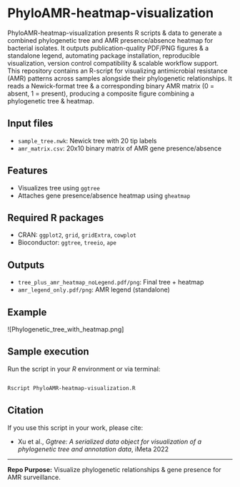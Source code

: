 # PhyloAMR-heatmap-visualization
PhyloAMR-heatmap-visualization presents R scripts &amp; data to generate a combined phylogenetic tree and AMR presence/absence heatmap for bacterial isolates. It outputs publication-quality PDF/PNG figures &amp; a standalone legend, automating package installation, reproducible visualization, version control compatibility &amp; scalable workflow support. This repository contains an R-script for visualizing antimicrobial resistance (AMR) patterns across samples alongside their phylogenetic relationships. It reads a Newick-format tree & a corresponding binary AMR matrix (0 = absent, 1 = present), producing a composite figure combining a phylogenetic tree & heatmap.

## Input files

* `sample_tree.nwk`: Newick tree with 20 tip labels 
* `amr_matrix.csv`: 20x10 binary matrix of AMR gene presence/absence 

## Features

* Visualizes tree using `ggtree`
* Attaches gene presence/absence heatmap using `gheatmap`


## Required R packages

* CRAN: `ggplot2`, `grid`, `gridExtra`, `cowplot`
* Bioconductor: `ggtree`, `treeio`, `ape`

## Outputs

* `tree_plus_amr_heatmap_noLegend.pdf/png`: Final tree + heatmap
* `amr_legend_only.pdf/png`: AMR legend (standalone)


## Example
![Phylogenetic_tree_with_heatmap.png]

## Sample execution

Run the script in your *R* environment or via terminal:

```bash

Rscript PhyloAMR-heatmap-visualization.R

```

## Citation

If you use this script in your work, please cite:

* Xu et al., *Ggtree: A serialized data object for visualization of a phylogenetic tree and annotation data*, iMeta 2022


---

**Repo Purpose:** Visualize phylogenetic relationships & gene presence for AMR surveillance.
